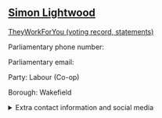 ## <a href="https://members.parliament.uk/member/4943/contact">Simon Lightwood</a>

<a href="https://www.theyworkforyou.com/mp/26085/simon_lightwood/wakefield">TheyWorkForYou (voting record, statements)</a> 

Parliamentary phone number:  

Parliamentary email:  

Party: Labour (Co-op) 

Borough: Wakefield 

<details><summary>Extra contact information and social media</summary> 
<li>Website: https://www.simonlightwood.org.uk</li>
<li>Twitter: https://twitter.com/simonlightwood</li>
<li>Constituency office phone number: 01924682269</li>
<li>Constituency office email:</li>
<li>Facebook: https://www.facebook.com/simonlightwoodmp</li>
<li>Instagram:</li>
<li>Youtube:</li>
<li>Linkedin:</li>
<li>Government department phone number:</li>
<li>Government department email:</li>
<li>Threads:</li>
<li>Party office phone number:</li>
<li>Party office email:</li>
<li>Tiktok:</li>
</details>